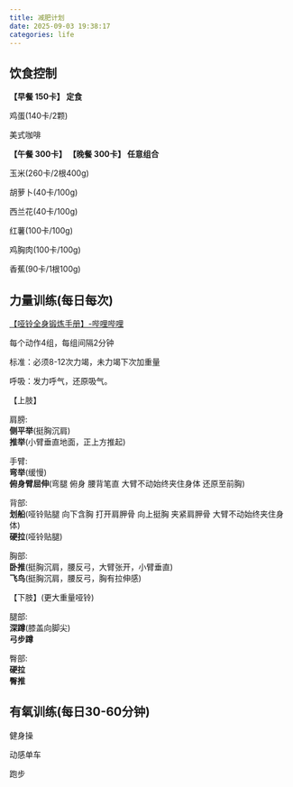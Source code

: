 ```yaml
---
title: 减肥计划
date: 2025-09-03 19:38:17
categories: life
---
```



## 饮食控制

__【早餐 150卡】 定食__

鸡蛋(140卡/2颗)

美式咖啡

__【午餐 300卡】 【晚餐 300卡】 任意组合__

玉米(260卡/2根400g)

胡萝卜(40卡/100g)

西兰花(40卡/100g)

红薯(100卡/100g)

鸡胸肉(100卡/100g)

香蕉(90卡/1根100g)

## 力量训练(每日每次)

[【哑铃全身锻炼手册】-哔哩哔哩](https://b23.tv/6yZYsyv)

每个动作4组，每组间隔2分钟

标准：必须8-12次力竭，未力竭下次加重量

呼吸：发力呼气，还原吸气。

【上肢】

肩膀:  
__侧平举__(挺胸沉肩)  
__推举__(小臂垂直地面，正上方推起)

手臂:  
__弯举__(缓慢)  
__俯身臂屈伸__(弯腿 俯身 腰背笔直 大臂不动始终夹住身体 还原至前胸)

背部:  
__划船__(哑铃贴腿 向下含胸 打开肩胛骨 向上挺胸 夹紧肩胛骨 大臂不动始终夹住身体)  
__硬拉__(哑铃贴腿)

胸部:  
__卧推__(挺胸沉肩，腰反弓，大臂张开，小臂垂直)  
__飞鸟__(挺胸沉肩，腰反弓，胸有拉伸感)

【下肢】(更大重量哑铃)

腿部:  
__深蹲__(膝盖向脚尖)  
__弓步蹲__

臀部:  
__硬拉__  
__臀推__

## 有氧训练(每日30-60分钟)

健身操

动感单车

跑步
